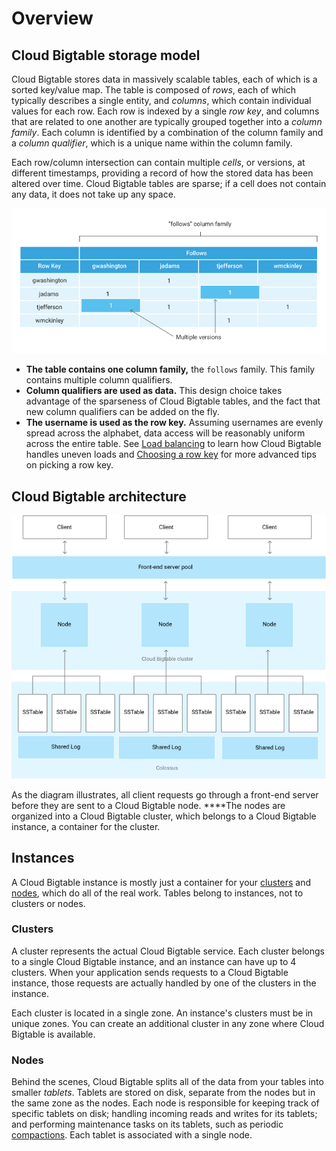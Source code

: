# Overview

## Cloud Bigtable storage model

Cloud Bigtable stores data in massively scalable tables, each of which is a sorted key/value map. The table is composed of _rows_, each of which typically describes a single entity, and _columns_, which contain individual values for each row. Each row is indexed by a single _row key_, and columns that are related to one another are typically grouped together into a _column family_. Each column is identified by a combination of the column family and a _column qualifier_, which is a unique name within the column family.

Each row/column intersection can contain multiple _cells_, or versions, at different timestamps, providing a record of how the stored data has been altered over time. Cloud Bigtable tables are sparse; if a cell does not contain any data, it does not take up any space.

![](../../../.gitbook/assets/image%20%2822%29.png)

* **The table contains one column family,** the `follows` family. This family contains multiple column qualifiers.
* **Column qualifiers are used as data.** This design choice takes advantage of the sparseness of Cloud Bigtable tables, and the fact that new column qualifiers can be added on the fly.
* **The username is used as the row key.** Assuming usernames are evenly spread across the alphabet, data access will be reasonably uniform across the entire table. See [Load balancing](https://cloud.google.com/bigtable/docs/overview#load-balancing) to learn how Cloud Bigtable handles uneven loads and [Choosing a row key](https://cloud.google.com/bigtable/docs/schema-design#row-keys) for more advanced tips on picking a row key.

## Cloud Bigtable architecture

![Cloud Bigtable architecture](../../../.gitbook/assets/image%20%2836%29.png)

As the diagram illustrates, all client requests go through a front-end server before they are sent to a Cloud Bigtable node. ****The nodes are organized into a Cloud Bigtable cluster, which belongs to a Cloud Bigtable instance, a container for the cluster.

## Instances

A Cloud Bigtable instance is mostly just a container for your [clusters](https://cloud.google.com/bigtable/docs/instances-clusters-nodes#clusters) and [nodes](https://cloud.google.com/bigtable/docs/instances-clusters-nodes#nodes), which do all of the real work. Tables belong to instances, not to clusters or nodes. 

### Clusters <a id="clusters"></a>

A cluster represents the actual Cloud Bigtable service. Each cluster belongs to a single Cloud Bigtable instance, and an instance can have up to 4 clusters. When your application sends requests to a Cloud Bigtable instance, those requests are actually handled by one of the clusters in the instance.

Each cluster is located in a single zone. An instance's clusters must be in unique zones. You can create an additional cluster in any zone where Cloud Bigtable is available. 

### Nodes <a id="nodes"></a>

Behind the scenes, Cloud Bigtable splits all of the data from your tables into smaller _tablets_. Tablets are stored on disk, separate from the nodes but in the same zone as the nodes. Each node is responsible for keeping track of specific tablets on disk; handling incoming reads and writes for its tablets; and performing maintenance tasks on its tablets, such as periodic [compactions](https://cloud.google.com/bigtable/docs/overview#compactions). Each tablet is associated with a single node.

